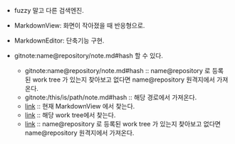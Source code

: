 - fuzzy 말고 다른 검색엔진.

- MarkdownView: 화면이 작아졌을 때 반응형으로.

- MarkdownEditor: 단축기능 구현.

- gitnote:name@repository/note.md#hash 할 수 있다.
  - gitnote:name@repository/note.md#hash :: name@repository 로 등록된 work tree 가 있는지 찾아보고 없다면 name@repository 원격지에서 가져온다.
  - gitnote:/this/is/path/note.md#hash :: 해당 경로에서 가져온다.
  - [link](#hash) :: 현재 MarkdownView 에서 찾는다.
  - [link](gitnote:/note.md#hash) :: 해당 work tree에서 찾는다.
  - [link](gitnote:name@repository/note.md#hash) :: name@repository 로 등록된 work tree 가 있는지 찾아보고 없다면 name@repository 원격지에서 가져온다.

